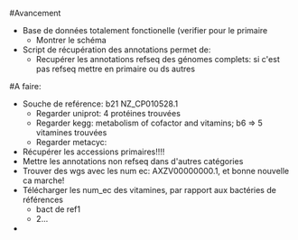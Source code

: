 #Avancement
- Base de données totalement fonctionelle (verifier pour le primaire
    - Montrer le schéma
- Script de récupération des annotations permet de:
    - Recupérer les annotations refseq des génomes complets: si c'est pas refseq mettre en primaire ou ds autres



#A faire:
- Souche de reférence: b21 NZ_CP010528.1
    - Regarder uniprot: 4 protéines trouvées
    - Regarder kegg: metabolism of cofactor and vitamins; b6 => 5 vitamines trouvées
    - Regarder metacyc: 
- Récupérer les accessions primaires!!!!
- Mettre les annotations non refseq dans d'autres catégories
- Trouver des wgs avec les num ec: AXZV00000000.1, et bonne nouvelle ca marche!
- Télécharger les num_ec des vitamines, par rapport aux bactéries de références
    - bact de ref1
    - 2...
-